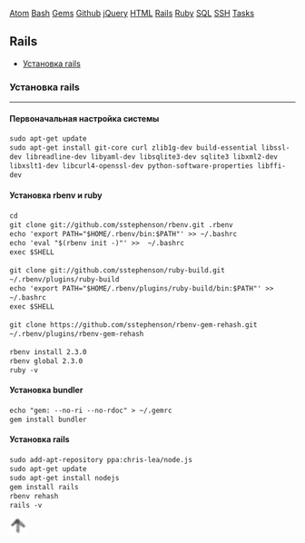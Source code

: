 [Atom](/atom.md) [Bash](bash.md) [Gems](/gems.md) [Github](/github.md) [jQuery](/jquery.md) [HTML](html.md) [Rails](rails.md) [Ruby](ruby.md) [SQL](sql.md) [SSH](ssh.md) [Tasks](tasks.md)

## Rails


* [Установка rails](#установка-rails)

### Установка rails

---

#### Первоначальная настройка системы

```
sudo apt-get update
sudo apt-get install git-core curl zlib1g-dev build-essential libssl-dev libreadline-dev libyaml-dev libsqlite3-dev sqlite3 libxml2-dev libxslt1-dev libcurl4-openssl-dev python-software-properties libffi-dev
```
#### Установка rbenv и ruby
```
cd
git clone git://github.com/sstephenson/rbenv.git .rbenv
echo 'export PATH="$HOME/.rbenv/bin:$PATH"' >> ~/.bashrc
echo 'eval "$(rbenv init -)"' >>  ~/.bashrc
exec $SHELL

git clone git://github.com/sstephenson/ruby-build.git ~/.rbenv/plugins/ruby-build
echo 'export PATH="$HOME/.rbenv/plugins/ruby-build/bin:$PATH"' >> ~/.bashrc
exec $SHELL

git clone https://github.com/sstephenson/rbenv-gem-rehash.git ~/.rbenv/plugins/rbenv-gem-rehash

rbenv install 2.3.0
rbenv global 2.3.0
ruby -v
```
#### Установка bundler

```
echo "gem: --no-ri --no-rdoc" > ~/.gemrc
gem install bundler
```
#### Установка rails

```
sudo add-apt-repository ppa:chris-lea/node.js
sudo apt-get update
sudo apt-get install nodejs
gem install rails
rbenv rehash
rails -v
```

[![up](/image/up.png)](#rails)
